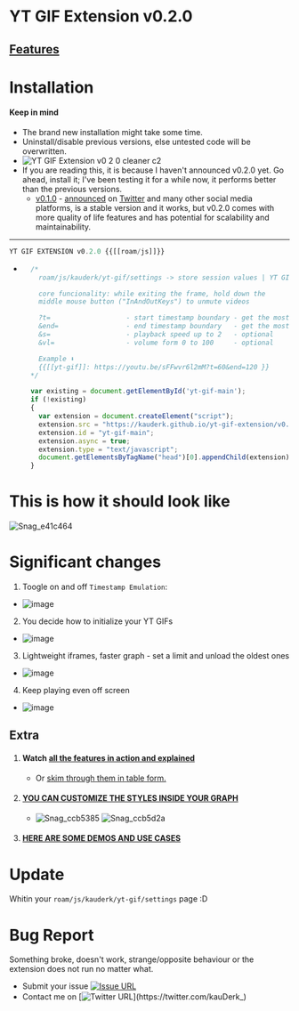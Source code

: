 # YT GIF Extension v0.2.0

## [Features](https://github.com/kauderk/kauderk.github.io/blob/main/yt-gif-extension/README.md#features)

# Installation
#### Keep in mind
  - The brand new installation might take some time.
  - Uninstall/disable previous versions, else untested code will be overwritten.
  - ![YT GIF Extension v0 2 0 cleaner c2](https://user-images.githubusercontent.com/65237382/141890136-27b41d51-ff22-430d-aa21-94b3162fe406.gif)
  - If you are reading this, it is because I haven't announced v0.2.0 yet. Go ahead, install it; I've been testing it for a while now, it performs better than the previous versions.
    - [v0.1.0](https://github.com/kauderk/kauderk.github.io/tree/main/yt-gif-extension/v0.1.0) - [announced](https://twitter.com/kauDerk_/status/1448886800798343206?s=20) on [Twitter](https://twitter.com/fbgallet/status/1449490195968110592?s=20) and many other social media platforms, is a stable version and it works, but v0.2.0 comes with more quality of life features and has potential for scalability and maintainability.

---

```javascript
YT GIF EXTENSION v0.2.0 {{[[roam/js]]}}
```

  - ```javascript
      /*
        roam/js/kauderk/yt-gif/settings -> store session values | YT GIF Extension updates

        core funcionality: while exiting the frame, hold down the 
        middle mouse button ("InAndOutKeys") to unmute videos

        ?t=                   - start timestamp boundary - get the most out the extension - optional
        &end=                 - end timestamp boundary   - get the most out the extension - optional
        &s=                   - playback speed up to 2   - optional 
        &vl=                  - volume form 0 to 100     - optional

        Example ⬇️
        {{[[yt-gif]]: https://youtu.be/sFFwvr6l2mM?t=60&end=120 }}
      */

      var existing = document.getElementById('yt-gif-main');
      if (!existing) 
      {
        var extension = document.createElement("script");
        extension.src = "https://kauderk.github.io/yt-gif-extension/v0.2.0/js/yt-gif-main.js";
        extension.id = "yt-gif-main";
        extension.async = true;
        extension.type = "text/javascript";
        document.getElementsByTagName("head")[0].appendChild(extension);
      }
     ```

# This is how it should look like
![Snag_e41c464](https://user-images.githubusercontent.com/65237382/141892053-ef42814f-8fbb-4717-92f9-0348b8b0750b.png)

# Significant changes
1. Toogle on and off `Timestamp Emulation`:
  - ![image](https://user-images.githubusercontent.com/65237382/147398656-9d6f5c07-e861-4087-8c2c-751d0025ecf6.png)
2. You decide how to initialize your YT GIFs
  - ![image](https://user-images.githubusercontent.com/65237382/147398689-d223832c-afcd-435f-be1d-f5cf1d76cbd9.png)
3. Lightweight iframes, faster graph - set a limit and unload the oldest ones
  - ![image](https://user-images.githubusercontent.com/65237382/147398754-dbba2f4e-2d5a-4ded-8dc0-9cfc66276102.png)
4. Keep playing even off screen
  - ![image](https://user-images.githubusercontent.com/65237382/147398778-f26bf264-a8d8-411a-b184-a1359037931d.png)


## Extra
1. #### Watch [all the features in action and explained](https://www.youtube.com/watch?v=RW_vkyf0Uek&list=PLsUa74AKSzOrSLn0hYz6taAuQ_XfhPQIg&index=1)
      - Or [skim through them in table form.](https://github.com/kauderk/kauderk.github.io/tree/main/yt-gif-extension#features) 
3. #### [YOU CAN CUSTOMIZE THE STYLES INSIDE YOUR GRAPH](https://github.com/kauderk/kauderk.github.io/tree/main/yt-gif-extension/resources/css/themes)
      - ![Snag_ccb5385](https://user-images.githubusercontent.com/65237382/141852554-6689103e-1489-4cc2-a03b-b460b5f4427d.png)
![Snag_ccb5d2a](https://user-images.githubusercontent.com/65237382/141852562-2efd0f96-921a-44e3-99a9-c9a201789753.png) 
4. #### [HERE ARE SOME DEMOS AND USE CASES](https://github.com/kauderk/kauderk.github.io/tree/main/yt-gif-extension/install/DEMOS#my-use-cases)

# Update
Whitin your `roam/js/kauderk/yt-gif/settings` page :D

# Bug Report
Something broke, doesn't work, strange/opposite behaviour or the extension does not run no matter what.

- Submit your issue [![Issue URL](https://img.shields.io/badge/GitHub-issue-yellow)](https://github.com/kauderk/kauderk.github.io/issues)
- Contact me on [![Twitter URL](https://img.shields.io/twitter/url?label=KauDerK_&style=social&url=https%3A%2F%2Ftwitter.com%2FkauDerk_)](https://twitter.com/kauDerk_)
ﾠ
